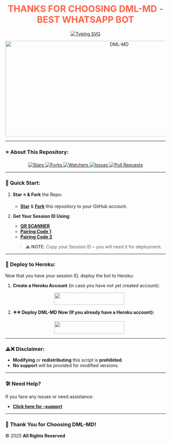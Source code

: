 <h1 align="center" style="color: #FF6347;">THANKS FOR CHOOSING DML-MD - BEST WHATSAPP BOT</h1>

<p align="center">
  <a href="https://git.io/typing-svg">
    <img src="https://readme-typing-svg.demolab.com?font=Black+Ops+One&size=50&pause=1000&color=1BAFBAFF&center=true&width=910&height=100&lines=HELLOO+THIS+IS+DML-MD;BEST++WHATSAPP+BOT;CREATED+BY+DAUD+MUSA;RELEASED+01.4.2025;" alt="Typing SVG" />
  </a>
</p>

<p align="center">
  <img alt="DML-MD" width="700" height="300" src="https://files.catbox.moe/cwag4p.jpg">
</p>

---

### ⭐ **About This Repository**:
<p align="center">
  <a href="https://github.com/MLILA17/DML-MD/stargazers">
    <img src="https://img.shields.io/github/stars/MLILA17/DML-MD?style=for-the-badge&logo=github&color=ff9800" alt="Stars" />
  </a>
  <a href="https://github.com/MLILA17/DML-MD/network/members">
    <img src="https://img.shields.io/github/forks/MLILA17/DML-MD?style=for-the-badge&logo=github&color=4CAF50" alt="Forks" />
  </a>
  <a href="https://github.com/MLILA17/DML-MD/watchers">
    <img src="https://img.shields.io/github/watchers/MLILA17/DML-MD?style=for-the-badge&logo=github&color=2196F3" alt="Watchers" />
  </a>
  <a href="https://github.com/MLILA17/DML-MD/issues">
    <img src="https://img.shields.io/github/issues/MLILA17/DML-MD?style=for-the-badge&logo=github&color=e91e63" alt="Issues" />
  </a>
  <a href="https://github.com/MLILA17/DML-MD/pulls">
    <img src="https://img.shields.io/github/issues-pr/MLILA17/DML-MD?style=for-the-badge&logo=github&color=673AB7" alt="Pull Requests" />
  </a>
</p>

---

### 🚀 **Quick Start:**

1. **Star ⭐ & Fork** the Repo:
   - **[Star](https://github.com/MLILA17/DML-MD)** & **[Fork](https://github.com/MLILA17/DML-MD/forks)** this repository to your GitHub account.

2. **Get Your Session ID Using**:
   - **[QR SCANNER](https://dml-scanner.onrender.com/)**
   - **[Pairing Code 1](https://dml-md.vercel.app/)**
   - **[Pairing Code 2](https://dml-md-sessions.onrender.com/pair)**

   > **⚠️ NOTE**: Copy your Session ID – you will need it for deployment.

---

### 🚀 **Deploy to Heroku:**

Now that you have your session ID, deploy the bot to Heroku:

1. **Create a Heroku Account** (in case you have not yet created account):  
   <p align="center">
     <a href="https://signup.heroku.com">
       <img src="https://img.shields.io/badge/Create%20Account%20Now-blue?style=for-the-badge&logo=heroku" width="220" height="38.45"/>
     </a>
   </p>

2. **✴️✴️ Deploy DML-MD Now (If you already have a Heroku account):**  
   <p align="center">
     <a href="https://dml-md.vercel.app">
       <img src="https://img.shields.io/badge/DEPLOY%20NOW-blue?style=for-the-badge&logo=heroku" width="220" height="38.45"/>
     </a>
   </p>

---

### ⚠️❌ **Disclaimer:**

- **Modifying** or **redistributing** this script is **prohibited**.
- **No support** will be provided for modified versions.

---

### 🛠 **Need Help?**

If you face any issues or need assistance:
- **[Click here for 
-support](https://messages-snowy.vercel.app)**

---

### 🌝 **Thank You for Choosing DML-MD!**  
© 2025 **All Rights Reserved**
